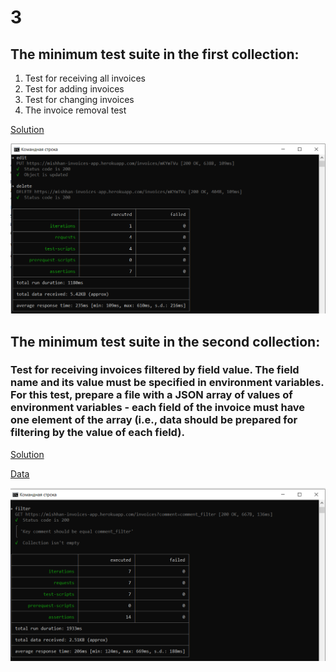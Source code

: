 # 3

## The minimum test suite in the first collection:

1. Test for receiving all invoices
2. Test for adding invoices
3. Test for changing invoices
4. The invoice removal test

[Solution](./CRUD.postman_collection.json)

![Result](./crud_run.png)

## The minimum test suite in the second collection:

### Test for receiving invoices filtered by field value. The field name and its value must be specified in environment variables. For this test, prepare a file with a JSON array of values of environment variables - each field of the invoice must have one element of the array (i.e., data should be prepared for filtering by the value of each field).

[Solution](./CollectionFilter.postman_collection.json)

[Data](./test_data.json)

![Result](./filter_run.png)
